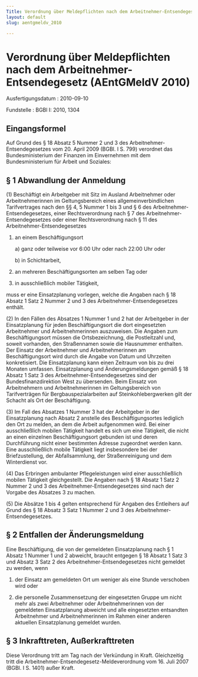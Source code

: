 ```yaml
---
Title: Verordnung über Meldepflichten nach dem Arbeitnehmer-Entsendegesetz
layout: default
slug: aentgmeldv_2010

---
```


# Verordnung über Meldepflichten nach dem Arbeitnehmer-Entsendegesetz (AEntGMeldV 2010)

Ausfertigungsdatum
:   2010-09-10

Fundstelle
:   BGBl I: 2010, 1304


## Eingangsformel

Auf Grund des § 18 Absatz 5 Nummer 2 und 3 des Arbeitnehmer-
Entsendegesetzes vom 20. April 2009 (BGBl. I S. 799) verordnet das
Bundesministerium der Finanzen im Einvernehmen mit dem
Bundesministerium für Arbeit und Soziales:


## § 1 Abwandlung der Anmeldung

(1) Beschäftigt ein Arbeitgeber mit Sitz im Ausland Arbeitnehmer oder
Arbeitnehmerinnen im Geltungsbereich eines allgemeinverbindlichen
Tarifvertrages nach den §§ 4, 5 Nummer 1 bis 3 und § 6 des
Arbeitnehmer-Entsendegesetzes, einer Rechtsverordnung nach § 7 des
Arbeitnehmer-Entsendegesetzes oder einer Rechtsverordnung nach § 11
des Arbeitnehmer-Entsendegesetzes

1.  an einem Beschäftigungsort

    a)  ganz oder teilweise vor 6:00 Uhr oder nach 22:00 Uhr oder


    b)  in Schichtarbeit,





2.  an mehreren Beschäftigungsorten am selben Tag oder


3.  in ausschließlich mobiler Tätigkeit,



muss er eine Einsatzplanung vorlegen, welche die Angaben nach § 18
Absatz 1 Satz 2 Nummer 2 und 3 des Arbeitnehmer-Entsendegesetzes
enthält.

(2) In den Fällen des Absatzes 1 Nummer 1 und 2 hat der Arbeitgeber in
der Einsatzplanung für jeden Beschäftigungsort die dort eingesetzten
Arbeitnehmer und Arbeitnehmerinnen auszuweisen. Die Angaben zum
Beschäftigungsort müssen die Ortsbezeichnung, die Postleitzahl und,
soweit vorhanden, den Straßennamen sowie die Hausnummer enthalten. Der
Einsatz der Arbeitnehmer und Arbeitnehmerinnen am Beschäftigungsort
wird durch die Angabe von Datum und Uhrzeiten konkretisiert. Die
Einsatzplanung kann einen Zeitraum von bis zu drei Monaten umfassen.
Einsatzplanung und Änderungsmeldungen gemäß § 18 Absatz 1 Satz 3 des
Arbeitnehmer-Entsendegesetzes sind der Bundesfinanzdirektion West zu
übersenden. Beim Einsatz von Arbeitnehmern und Arbeitnehmerinnen im
Geltungsbereich von Tarifverträgen für Bergbauspezialarbeiten auf
Steinkohlebergwerken gilt der Schacht als Ort der Beschäftigung.

(3) Im Fall des Absatzes 1 Nummer 3 hat der Arbeitgeber in der
Einsatzplanung nach Absatz 2 anstelle des Beschäftigungsortes
lediglich den Ort zu melden, an dem die Arbeit aufgenommen wird. Bei
einer ausschließlich mobilen Tätigkeit handelt es sich um eine
Tätigkeit, die nicht an einen einzelnen Beschäftigungsort gebunden ist
und deren Durchführung nicht einer bestimmten Adresse zugeordnet
werden kann. Eine ausschließlich mobile Tätigkeit liegt insbesondere
bei der Briefzustellung, der Abfallsammlung, der Straßenreinigung und
dem Winterdienst vor.

(4) Das Erbringen ambulanter Pflegeleistungen wird einer
ausschließlich mobilen Tätigkeit gleichgestellt. Die Angaben nach § 18
Absatz 1 Satz 2 Nummer 2 und 3 des Arbeitnehmer-Entsendegesetzes sind
nach der Vorgabe des Absatzes 3 zu machen.

(5) Die Absätze 1 bis 4 gelten entsprechend für Angaben des Entleihers
auf Grund des § 18 Absatz 3 Satz 1 Nummer 2 und 3 des Arbeitnehmer-
Entsendegesetzes.


## § 2 Entfallen der Änderungsmeldung

Eine Beschäftigung, die von der gemeldeten Einsatzplanung nach § 1
Absatz 1 Nummer 1 und 2 abweicht, braucht entgegen § 18 Absatz 1 Satz
3 und Absatz 3 Satz 2 des Arbeitnehmer-Entsendegesetzes nicht gemeldet
zu werden, wenn

1.  der Einsatz am gemeldeten Ort um weniger als eine Stunde verschoben
    wird oder


2.  die personelle Zusammensetzung der eingesetzten Gruppe um nicht mehr
    als zwei Arbeitnehmer oder Arbeitnehmerinnen von der gemeldeten
    Einsatzplanung abweicht und alle eingesetzten entsandten Arbeitnehmer
    und Arbeitnehmerinnen im Rahmen einer anderen aktuellen Einsatzplanung
    gemeldet wurden.





## § 3 Inkrafttreten, Außerkrafttreten

Diese Verordnung tritt am Tag nach der Verkündung in Kraft.
Gleichzeitig tritt die Arbeitnehmer-Entsendegesetz-Meldeverordnung vom
16\. Juli 2007 (BGBl. I S. 1401) außer Kraft.

